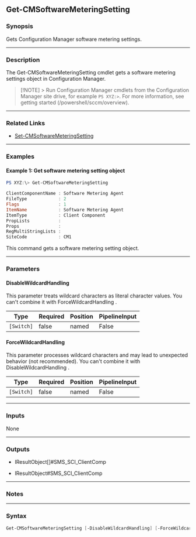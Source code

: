 Get-CMSoftwareMeteringSetting
-----------------------------




### Synopsis
Gets Configuration Manager software metering settings.



---


### Description

The Get-CMSoftwareMeteringSetting cmdlet gets a software metering settings object in Configuration Manager.



> [!NOTE] > Run Configuration Manager cmdlets from the Configuration Manager site drive, for example `PS XYZ:>`. For more information, see getting started (/powershell/sccm/overview).



---


### Related Links
* [Set-CMSoftwareMeteringSetting](Set-CMSoftwareMeteringSetting)





---


### Examples
#### Example 1: Get software metering setting object
```PowerShell
PS XYZ:\> Get-CMSoftwareMeteringSetting

ClientComponentName : Software Metering Agent
FileType            : 2
Flags               : 1
ItemName            : Software Metering Agent
ItemType            : Client Component
PropLists           :
Props               :
RegMultiStringLists :
SiteCode            : CM1
```
This command gets a software metering setting object.


---


### Parameters
#### **DisableWildcardHandling**

This parameter treats wildcard characters as literal character values. You can't combine it with ForceWildcardHandling .






|Type      |Required|Position|PipelineInput|
|----------|--------|--------|-------------|
|`[Switch]`|false   |named   |False        |



#### **ForceWildcardHandling**

This parameter processes wildcard characters and may lead to unexpected behavior (not recommended). You can't combine it with DisableWildcardHandling .






|Type      |Required|Position|PipelineInput|
|----------|--------|--------|-------------|
|`[Switch]`|false   |named   |False        |





---


### Inputs
None





---


### Outputs
* IResultObject[]#SMS_SCI_ClientComp


* IResultObject#SMS_SCI_ClientComp






---


### Notes




---


### Syntax
```PowerShell
Get-CMSoftwareMeteringSetting [-DisableWildcardHandling] [-ForceWildcardHandling] [<CommonParameters>]
```

